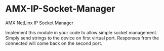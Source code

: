 # AMX-IP-Socket-Manager
AMX NetLinx IP Socket Manager

Implement this module in your code to allow simple socket management. 
Simply send strings to the device on first virtual port.
Responses from the connected will come back on the second port.
